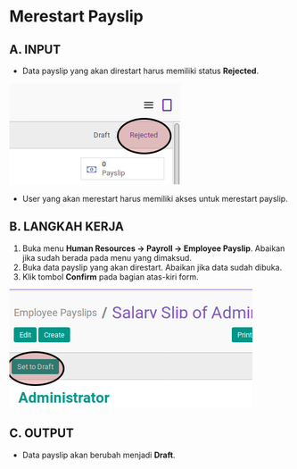 # Merestart Payslip

## A. INPUT

* Data payslip yang akan direstart harus memiliki status **Rejected**.

![](../../img/payslip/status-rejected.png)

* User yang akan merestart harus memiliki akses untuk merestart payslip.

## B. LANGKAH KERJA

1. Buka menu **Human Resources -> Payroll -> Employee Payslip**. Abaikan jika sudah berada pada menu yang dimaksud.
2. Buka data payslip yang akan direstart. Abaikan jika data sudah dibuka.
3. Klik tombol **Confirm** pada bagian atas-kiri form.

![](../../img/payslip/tombol-restart.png)

## C. OUTPUT

* Data payslip akan berubah menjadi **Draft**.

